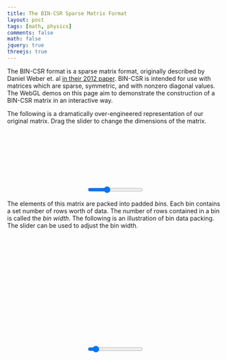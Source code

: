 ```yaml
---
title: The BIN-CSR Sparse Matrix Format
layout: post
tags: [math, physics]
comments: false
math: false
jquery: true
threejs: true
---
```


<style>
div.container-3js canvas {
    background-color: #000;
    width: 100%;
    height: 100%;
    padding: 0;
    margin: 0;
    position: static;
    /*border: 1px dashed #D9D5D0;*/
}

#original-matrix {
    height: 128px;
}

#bin-csr-intermediate {
    height: 256px;
}

div.centered {
    text-align: center;
}

</style>

The BIN-CSR format is a sparse matrix format, originally described by Daniel Weber et. al [in their 2012 paper](http://onlinelibrary.wiley.com/doi/10.1111/j.1467-8659.2012.03227.x/full). BIN-CSR is intended for use with matrices which are sparse, symmetric, and with nonzero diagonal values. The WebGL demos on this page aim to demonstrate the construction of a BIN-CSR matrix in an interactive way.

The following is a dramatically over-engineered representation of our original matrix. Drag the slider to change the dimensions of the matrix.

<div class="container-3js" id="original-matrix"></div>
<div class="centered">
<input type="range" min="2" max="20" step="1" value="8" onchange="interactResizeMatrix(this.value)">
</div>

The elements of this matrix are packed into padded _bins_. Each bin contains a set number of rows worth of data. The number of rows contained in a bin is called the _bin width_. The following is an illustration of bin data packing. The slider can be used to adjust the bin width.

<div class="container-3js" id="bin-csr-intermediate"></div>
<div class="centered">
<input type="range" min="1" max="20" step="1" value="3" onchange="interactResizeBin(this.value)">
</div>

<script type="text/javascript">

//
// BIN-CSR
//

class BinIntermediate {
    constructor() {
        this.val = [];
        this.col = [];
    }
}

class BinCSRIntermediate {
    constructor(width, matrix=[[]]) {
        this.width = width;
        this.bins = [];
        this.diag = [];
        this.set_matrix(matrix);
    }

    set_matrix(matrix) {

        // Add each row to its bin
        var bin_index = -1;
        for (var row = 0; row < matrix.length; ++row) {

            // Make a new bin if needed
            if (row % this.width == 0) {
                ++bin_index;
                this.bins.push(new BinIntermediate());
            }

            // Add the data to the bin
            var bin = this.bins[bin_index];
            var vals = [];
            var cols = [];
            for (var col = 0; col < matrix.length; ++col) {
                var val = matrix[row][col];
                if (row == col) {
                    this.diag.push(val);
                } else if (val != 0) {
                    vals.push(val);
                    cols.push(col);
                }
            }

            bin.val.push(vals);
            bin.col.push(cols);
        }
    }
}

class BinCSR {
    constructor(width, matrix=[[]]) {
        this.width = width;
        this.size = 0;
        this.ptr = [];
        this.col = [];
        this.val = [];
        this.dia = [];
        this.set_matrix(matrix);
    }

    set_matrix(matrix) {
        this.size = matrix.length;
        for (var i = 0; i < this.size; ++i) {
            this.ptr.push(0);
            this.dia.push(matrix[i][i]);
        }
    }
}


//
// Actors
//

class Actor {
    update() {}
}

var actors = [];

class SceneActor extends Actor {
    constructor(container, height=5) {
        super();
        this.container = container;
        var containerWidth = container.width();
        var containerHeight = container.height();
        var aspect = containerWidth / containerHeight;
        this.scene = new THREE.Scene();
        this.camera = new THREE.OrthographicCamera( -height*aspect, height*aspect, -height, height, 1, 1000);
        this.renderer = new THREE.WebGLRenderer({ antialias: true });
        this.renderer.setSize( containerWidth, containerHeight );
        this.renderer.setClearColor(0xFCFAF7, 1);
        this.camera.position.z = 50;
        container.get(0).appendChild( this.renderer.domElement );
    }

    update() {
        this.renderer.render( this.scene, this.camera );
    }
}

var cellGeometry = new THREE.BoxGeometry( 1, 1, .01 );
var zeroMaterial = new THREE.MeshBasicMaterial( { color: 0x000000, wireframe: true } );
var nonzeroMaterial = new THREE.MeshBasicMaterial( { color: 0x000000 } );
var diagMaterial = new THREE.MeshBasicMaterial( { color: 0xff0000 } );

class MatrixQuadActor extends Actor {
    constructor(scene, matrix=[[]]) {
        super();
        this.scene = scene;
        this.object = null;
        this.set_matrix(matrix);
    }

    set_matrix(matrix) {
        if (this.object) {
            this.scene.remove(this.object);
        }

        this.object = new THREE.Object3D();
        this.rotation = 0;
        this.staystill = false;
        for (var i = 0; i < matrix.length; ++i) {
            for (var j = 0; j < matrix.length; ++j) {
                var value = matrix[i][j];
                var material = i == j ? diagMaterial : value == 0 ? zeroMaterial : nonzeroMaterial;
                var mesh = new THREE.Mesh( cellGeometry, material );
                mesh.position.set(i - (matrix.length/2), j - (matrix.length/2), 0);
                this.object.add(mesh);
            }
        }
        this.scene.add( this.object );
    }

    update() {
        if (this.staystill == false) {
            this.rotation += 0.015;
            var axis = new THREE.Vector3(1, 1, 0).normalize();
            var quat = new THREE.Quaternion().setFromAxisAngle( axis, this.rotation );
            this.object.rotation.setFromQuaternion( quat );
        } else {
            this.rotation = 0;
            var quatTarget = new THREE.Quaternion().set(0, 0, 0, 1).normalize();
            THREE.Quaternion.slerp(this.object.quaternion, quatTarget, this.object.quaternion, 0.1);
        }
    }
}

class BinCSRIntermediateQuadActor extends Actor {
    constructor(scene, inter) {
        super();
        this.scene = scene;
        this.bin_object = null;
        this.diag_object = null;
        this.set_inter(inter);
    }

    set_inter(inter) {

        if (this.bin_object != null) {
            this.scene.remove(this.bin_object);
        }

        if (this.diag_object != null) {
            this.scene.remove(this.diag_object);
        }

        this.inter = inter;
        this.bin_object = new THREE.Object3D();
        this.diag_object = new THREE.Object3D();

        // Build up the bin and diag objects
        var height = inter.bins.length * (1 + inter.bins[0].val.length);
        for (var bin_index = 0; bin_index < inter.bins.length; ++bin_index) {
            var bin = inter.bins[bin_index];

            // Compute the length of this bin
            var bin_length = 0;
            var width = Math.min(inter.width, bin.val.length);
            for (var row_local = 0; row_local < width; ++row_local) {
                if (bin.val[row_local].length > bin_length) {
                    bin_length = bin.val[row_local].length;
                }
            }

            // Make a bunch of fucking cubes
            for (var row_local = 0; row_local < width; ++row_local) {
                var row = (bin_index * inter.width) + row_local;

                // Add the diagonal element
                {
                    var mesh = new THREE.Mesh( cellGeometry, diagMaterial );
                    mesh.position.set(0, bin_index + row - (height/2), 0);
                    this.diag_object.add(mesh);
                }

                // Add elements to the bin
                for (var i = 0; i < bin_length; ++i) {
                    var material = i < bin.val[row_local].length ? nonzeroMaterial : zeroMaterial;
                    var mesh = new THREE.Mesh( cellGeometry, material );
                    mesh.position.set(i + 2, bin_index + row - (height/2), 0);
                    this.bin_object.add(mesh);
                }
            }
        }
        this.scene.add( this.bin_object );
        this.scene.add( this.diag_object );
    }

    update() {
    }
}

//
// Global Data (shhh! don't tell anyone)
//

var matrix = [
    [1, 1, 0, 2, 0, 0, 4, 0],
    [1, 2, 0, 3, 3, 0, 2, 0],
    [0, 0, 3, 3, 5, 8, 6, 9],
    [2, 3, 3, 4, 3, 0, 0, 0],
    [0, 3, 5, 3, 5, 0, 0, 0],
    [0, 0, 8, 0, 0, 6, 2, 1],
    [4, 2, 6, 0, 0, 2, 7, 0],
    [0, 0, 9, 0, 0, 1, 0, 8]
];
var matrix_size = 8;
var sparsity = 0.4;
var bin_size = 3;
var matrixQuadActor;
var bincsrIntermediate = new BinCSRIntermediate(bin_size, matrix);
var bincsrIntermediateQuadActor;
var bincsr = new BinCSR(matrix);

//
// Interaction callbacks
//

function interactResizeMatrix(size) {
    matrix_size = size;
    interactUpdateMatrix();
}

function interactResizeBin(size) {
    bin_size = size;
    interactUpdateMatrix();
}

function interactUpdateMatrix() {

    // Resize the matrix with random values.
    while (matrix_size < matrix.length) {
        matrix.pop();
        for (var i = 0; i < matrix.length; ++i) {
            matrix[i].pop();
        }
    }
    while (matrix_size > matrix.length) {
        var new_row = [];
        for (var i = 0; i < matrix.length; ++i) {
            var dice = Math.random();
            var val = dice < sparsity ? 1 + Math.floor(Math.random() * Math.floor(9)) : 0;
            matrix[i].push(val);
            new_row.push(val);
        }
        new_row.push(1 + Math.floor(Math.random() * Math.floor(8)));
        matrix.push(new_row);
    }

    // Update the actors in the world with the new matrix
    matrixQuadActor.set_matrix(matrix);
    bincsrIntermediate = new BinCSRIntermediate(bin_size, matrix);
    bincsrIntermediateQuadActor.set_inter(bincsrIntermediate);
}

$(document).ready(function() {

    //
    // Set up scenes
    //

    {
        var container = $("#original-matrix");
        var sceneActor = new SceneActor(container, 5);
        actors.push(sceneActor);
        matrixQuadActor = new MatrixQuadActor(sceneActor.scene, matrix);
        container.mouseenter(function() { matrixQuadActor.staystill = true; });
        container.mouseleave(function() { matrixQuadActor.staystill = false; });
        actors.push(matrixQuadActor);
    }

    {
        var container = $("#bin-csr-intermediate");
        var sceneActor = new SceneActor(container, 8);
        actors.push(sceneActor);
        bincsrIntermediateQuadActor = new BinCSRIntermediateQuadActor(sceneActor.scene, bincsrIntermediate);
        actors.push(bincsrIntermediateQuadActor);
    }


    //
    // Loop
    //

    var update = function () {
        requestAnimationFrame( update );
        for (var i = 0, len = actors.length; i < len; ++i) {
            actors[i].update();
        }
    };

    update();
});
</script>
